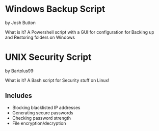 <h1> Windows Backup Script </h1>
by Josh Button

What is it?
A Powershell script with a GUI for configuration for Backing up and Restoring folders on Windows

<h1> UNIX Security Script </h1>
by Bartolus99

What is it?
A Bash script for Security stuff on Linux!

<h2>Includes</h2>
<ul>
  <li>Blocking blacklisted IP addresses</li>
  <li>Generating secure passwords</li>
  <li>Checking password strength</li>
  <li>File encryption/decryption</li>
 </ul>

